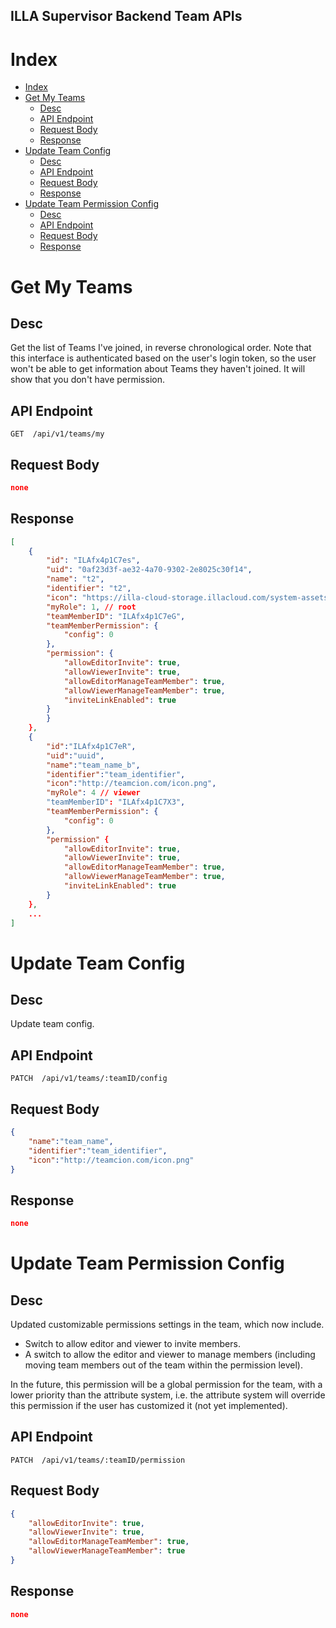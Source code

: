 ILLA Supervisor Backend Team APIs
------------------------------------------

# Index

- [Index](#index)
- [Get My Teams](#get-my-teams)
  - [Desc](#desc)
  - [API Endpoint](#api-endpoint)
  - [Request Body](#request-body)
  - [Response](#response)
- [Update Team Config](#update-team-config)
  - [Desc](#desc-1)
  - [API Endpoint](#api-endpoint-1)
  - [Request Body](#request-body-1)
  - [Response](#response-1)
- [Update Team Permission Config](#update-team-permission-config)
  - [Desc](#desc-2)
  - [API Endpoint](#api-endpoint-2)
  - [Request Body](#request-body-2)
  - [Response](#response-2)


# Get My Teams 

## Desc

Get the list of Teams I've joined, in reverse chronological order. Note that this interface is authenticated based on the user's login token, so the user won't be able to get information about Teams they haven't joined. It will show that you don't have permission.
  
## API Endpoint

```API Endpoint
GET  /api/v1/teams/my
```

## Request Body

```JSON
none
```

## Response

```JSON
[
    {
        "id": "ILAfx4p1C7es",
        "uid": "0af23d3f-ae32-4a70-9302-2e8025c30f14",
        "name": "t2",
        "identifier": "t2",
        "icon": "https://illa-cloud-storage.illacloud.com/system-assets/images/people.png",
        "myRole": 1, // root
        "teamMemberID": "ILAfx4p1C7eG",
        "teamMemberPermission": {
            "config": 0
        },
        "permission": {
            "allowEditorInvite": true,
            "allowViewerInvite": true,
            "allowEditorManageTeamMember": true,
            "allowViewerManageTeamMember": true,
            "inviteLinkEnabled": true
        }
        }
    },
    {
        "id":"ILAfx4p1C7eR",
        "uid":"uuid",
        "name":"team_name_b",
        "identifier":"team_identifier",
        "icon":"http://teamcion.com/icon.png",
        "myRole": 4 // viewer
        "teamMemberID": "ILAfx4p1C7X3",
        "teamMemberPermission": {
            "config": 0 
        },
        "permission" { 
            "allowEditorInvite": true,
            "allowViewerInvite": true,
            "allowEditorManageTeamMember": true,
            "allowViewerManageTeamMember": true,
            "inviteLinkEnabled": true
        }
    },
    ...
]
```


# Update Team Config

## Desc

Update team config.

## API Endpoint

```API Endpoint
PATCH  /api/v1/teams/:teamID/config
```

## Request Body

```JSON
{
    "name":"team_name",
    "identifier":"team_identifier",
    "icon":"http://teamcion.com/icon.png"
}
```

## Response

```JSON
none
```

# Update Team Permission Config

## Desc

Updated customizable permissions settings in the team, which now include.  

- Switch to allow editor and viewer to invite members.  
- A switch to allow the editor and viewer to manage members (including moving team members out of the team within the permission level).
  
In the future, this permission will be a global permission for the team, with a lower priority than the attribute system, i.e. the attribute system will override this permission if the user has customized it (not yet implemented).

## API Endpoint

```API Endpoint
PATCH  /api/v1/teams/:teamID/permission
```

## Request Body

```JSON
{
    "allowEditorInvite": true,
    "allowViewerInvite": true,
    "allowEditorManageTeamMember": true,
    "allowViewerManageTeamMember": true
}
```

## Response

```JSON
none
```
